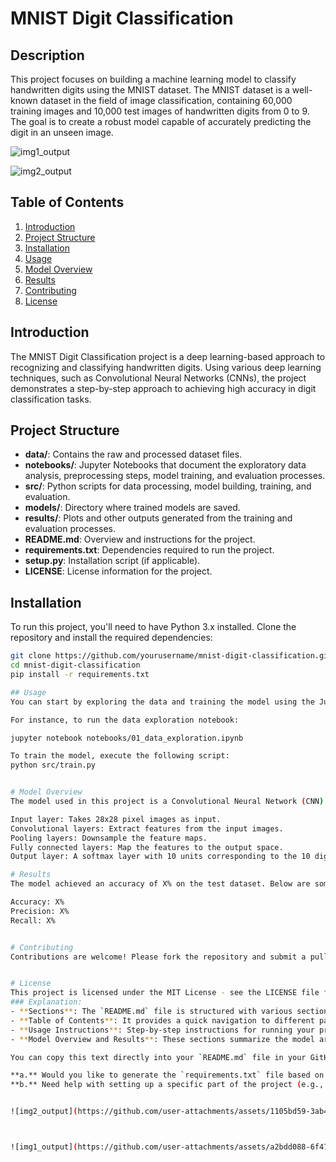 # MNIST Digit Classification

## Description
This project focuses on building a machine learning model to classify handwritten digits using the MNIST dataset. The MNIST dataset is a well-known dataset in the field of image classification, containing 60,000 training images and 10,000 test images of handwritten digits from 0 to 9. The goal is to create a robust model capable of accurately predicting the digit in an unseen image.

![img1_output](https://github.com/user-attachments/assets/0472bec3-30fe-4adb-aa2f-1403cd729dc7)

![img2_output](https://github.com/user-attachments/assets/c3689d15-b90e-4b1a-b14d-0db965fc5009)

## Table of Contents
1. [Introduction](#introduction)
2. [Project Structure](#project-structure)
3. [Installation](#installation)
4. [Usage](#usage)
5. [Model Overview](#model-overview)
6. [Results](#results)
7. [Contributing](#contributing)
8. [License](#license)

## Introduction
The MNIST Digit Classification project is a deep learning-based approach to recognizing and classifying handwritten digits. Using various deep learning techniques, such as Convolutional Neural Networks (CNNs), the project demonstrates a step-by-step approach to achieving high accuracy in digit classification tasks.

## Project Structure
- **data/**: Contains the raw and processed dataset files.
- **notebooks/**: Jupyter Notebooks that document the exploratory data analysis, preprocessing steps, model training, and evaluation processes.
- **src/**: Python scripts for data processing, model building, training, and evaluation.
- **models/**: Directory where trained models are saved.
- **results/**: Plots and other outputs generated from the training and evaluation processes.
- **README.md**: Overview and instructions for the project.
- **requirements.txt**: Dependencies required to run the project.
- **setup.py**: Installation script (if applicable).
- **LICENSE**: License information for the project.

## Installation
To run this project, you'll need to have Python 3.x installed. Clone the repository and install the required dependencies:

```bash
git clone https://github.com/yourusername/mnist-digit-classification.git
cd mnist-digit-classification
pip install -r requirements.txt

## Usage
You can start by exploring the data and training the model using the Jupyter notebooks provided in the notebooks/ directory.

For instance, to run the data exploration notebook:

jupyter notebook notebooks/01_data_exploration.ipynb

To train the model, execute the following script:
python src/train.py


# Model Overview
The model used in this project is a Convolutional Neural Network (CNN) with the following layers:

Input layer: Takes 28x28 pixel images as input.
Convolutional layers: Extract features from the input images.
Pooling layers: Downsample the feature maps.
Fully connected layers: Map the features to the output space.
Output layer: A softmax layer with 10 units corresponding to the 10 digit classes (0-9)

# Results
The model achieved an accuracy of X% on the test dataset. Below are some of the key metrics:

Accuracy: X%
Precision: X%
Recall: X%


# Contributing
Contributions are welcome! Please fork the repository and submit a pull request if you have any improvements or new features to add.


# License
This project is licensed under the MIT License - see the LICENSE file for details.
### Explanation:
- **Sections**: The `README.md` file is structured with various sections that cover the essential details of your project.
- **Table of Contents**: It provides a quick navigation to different parts of the README.
- **Usage Instructions**: Step-by-step instructions for running your project.
- **Model Overview and Results**: These sections summarize the model architecture and key results from your project.

You can copy this text directly into your `README.md` file in your GitHub repository.

**a.** Would you like to generate the `requirements.txt` file based on typical libraries used for MNIST projects?  
**b.** Need help with setting up a specific part of the project (e.g., model architecture in `model.py`)?


![img2_output](https://github.com/user-attachments/assets/1105bd59-3ab4-4e18-8c5e-38fca41636e0)



![img1_output](https://github.com/user-attachments/assets/a2bdd088-6f47-4d59-8e22-e2230da7438e)





